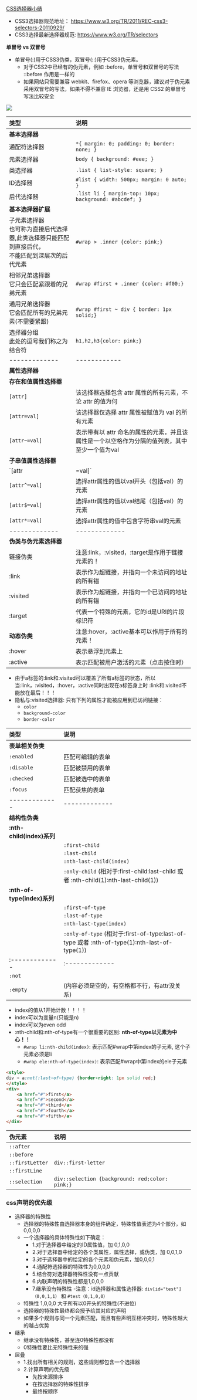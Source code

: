 [CSS选择器小结](#top)

- CSS3选择器规范地址：	   https://www.w3.org/TR/2011/REC-css3-selectors-20110929/
- CSS3选择最新选择器规范:  https://www.w3.org/TR/selectors  

**单冒号 vs 双冒号**

- 单冒号(:)用于CSS3伪类，双冒号(::)用于CSS3伪元素。
  - 对于CSS2中已经有的伪元素，例如 :before，单冒号和双冒号的写法 ::before 作用是一样的
  - 如果网站只需要兼容 webkit、firefox、opera 等浏览器，建议对于伪元素采用双冒号的写法，如果不得不兼容 IE 浏览器，还是用 CSS2 的单冒号写法比较安全

![](https://i.imgur.com/1M8x52R.png)

| 类型|说明|
| :------------- | :------------- |
|**基本选择器**|  |
|通配符选择器|`*{ margin: 0; padding: 0; border: none; }`|
|元素选择器|`body { background: #eee; }`|
|类选择器|`.list { list-style: square; }`|
|ID选择器|`#list { width: 500px; margin: 0 auto; }`|
|后代选择器|`.list li { margin-top: 10px; background: #abcdef; }`|
|**基本选择器扩展**||
|子元素选择器<br>也可称为直接后代选择器,此类选择器只能匹配到直接后代，<br>不能匹配到深层次的后代元素|`#wrap > .inner {color: pink;}`|
|相邻兄弟选择器<br>它只会匹配紧跟着的兄弟元素|`#wrap #first + .inner {color: #f00;}`|
|通用兄弟选择器<br>它会匹配所有的兄弟元素(不需要紧跟)|`#wrap #first ~ div { border: 1px solid;}`|
|选择器分组<br>此处的逗号我们称之为结合符|`h1,h2,h3{color: pink;}`|
|------------- | ------------ |
|**属性选择器**|| 
|**存在和值属性选择器**||
|`[attr]`|该选择器选择包含 attr 属性的所有元素，不论 attr 的值为何|
|`[attr=val]`|该选择器仅选择 attr 属性被赋值为 val 的所有元素|
|`[attr~=val]`|表示带有以 attr 命名的属性的元素，并且该属性是一个以空格作为分隔的值列表，其中至少一个值为val|
|**子串值属性选择器**||
|`[attr|=val]`|选择attr属性的值是val（包括val）或以val-开头的元素|
|`[attr^=val]`|选择attr属性的值以val开头（包括val）的元素|
|`[attr$=val]`|选择attr属性的值以val结尾（包括val）的元素|
|`[attr*=val]`|选择attr属性的值中包含字符串val的元素|
|------------- |------------- |  
|**伪类与伪元素选择器**||
|链接伪类|注意:link，:visited，:target是作用于链接元素的！|
|:link|表示作为超链接，并指向一个未访问的地址的所有锚|
|:visited|表示作为超链接，并指向一个已访问的地址的所有锚|
|:target|代表一个特殊的元素，它的id是URI的片段标识符|
|**动态伪类**|注意:hover，:active基本可以作用于所有的元素！|
|:hover|表示悬浮到元素上|
|:active|表示匹配被用户激活的元素（点击按住时）|

- 由于a标签的:link和:visited可以覆盖了所有a标签的状态，所以当:link，:visited，:hover，:active同时出现在a标签身上时 :link和:visited不能放在最后！！！
- 隐私与:visited选择器: 只有下列的属性才能被应用到已访问链接：
  - `color`
  - `background-color`
  - `border-color`

| 类型|说明|
| :------------- | :------------- |
|**表单相关伪类**||
|`:enabled`|匹配可编辑的表单|
|`:disable`|匹配被禁用的表单|
|`:checked`|匹配被选中的表单|
|`:focus	`|匹配获焦的表单|
|------------- |------------- |
|**结构性伪类**||				
|**:nth-child(index)系列**||		
||`:first-child`|
||`:last-child`|
||`:nth-last-child(index)`|
||`:only-child`	(相对于:first-child:last-child 或者 :nth-child(1):nth-last-child(1))|
|**:nth-of-type(index)系列**||
||`:first-of-type`|
||`:last-of-type`|
||`:nth-last-type(index)`|
||`:only-of-type`	(相对于:first-of-type:last-of-type 或者 :nth-of-type(1):nth-last-of-type(1))|
| :------------- | :------------- |
|`:not`|	|
|`:empty`|(内容必须是空的，有空格都不行，有attr没关系)|

- index的值从1开始计数！！！！
- index可以为变量n(只能是n)
- index可以为even odd
- :nth-child和:nth-of-type有一个很重要的区别: **nth-of-type以元素为中心！！**
  - `#wrap li:nth-child(index)`:  表示匹配#wrap中第index的子元素, 这个子元素必须是li
  - `#wrap ele:nth-of-type(index)`:  表示匹配#wrap中第index的ele子元素

```html
<style>
div > a:not(:last-of-type) {border-right: 1px solid red;}
</style>
<div>
	<a href="#">first</a>
	<a href="#">second</a>
	<a href="#">third</a>
	<a href="#">fourth</a>
	<a href="#">fifth</a>
</div>
```
 
|伪元素|说明|
| :------------- | :------------- |
|`::after`||
|`::before`||
|`::firstLetter`|`div::first-letter`|
|`::firstLine`||
|`::selection`|`div::selection {background: red;color: pink;}`|


### css声明的优先级
  
- 选择器的特殊性
  - 选择器的特殊性由选择器本身的组件确定，特殊性值表述为4个部分，如    0,0,0,0
  - 一个选择器的具体特殊性如下确定：
    - 1.对于选择器中给定的ID属性值，加 0,1,0,0
    - 2.对于选择器中给定的各个类属性，属性选择，或伪类，加 0,0,1,0
    - 3.对于选择器中的给定的各个元素和伪元素，加0,0,0,1
    - 4.通配符选择器的特殊性为0,0,0,0
    - 5.结合符对选择器特殊性没有一点贡献
    - 6.内联声明的特殊性都是1,0,0,0
    - 7.继承没有特殊性
     -注意：id选择器和属性选择器: `div[id="test"]（0,0,1,1）` 和 `#test（0,1,0,0）`   
  - 特殊性 1,0,0,0 大于所有以0开头的特殊性(不进位)
  - 选择器的特殊性最终都会授予给其对应的声明
  - 如果多个规则与同一个元素匹配，而且有些声明互相冲突时，特殊性越大的越占优势
- 继承
  - 继承没有特殊性，甚至连0特殊性都没有
  - 0特殊性要比无特殊性来的强
- 层叠
  - 1.找出所有相关的规则，这些规则都包含一个选择器
  - 2.计算声明的优先级
    - 先按来源排序
    - 在按选择器的特殊性排序
    - 最终按顺序
